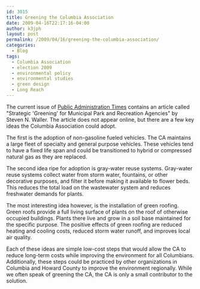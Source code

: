 ```yaml
---
id: 3015
title: Greening the Columbia Association
date: 2009-04-16T22:17:16-04:00
author: k3jph
layout: post
permalink: /2009/04/16/greening-the-columbia-association/
categories:
  - Blog
tags:
  - Columbia Association
  - election 2009
  - environmental policy
  - environmental studies
  - green design
  - Long Reach
---
```


The current issue of [Public Administration
Times](http://www.aspanet.org/scriptcontent/index_patimes.cfm)
contains an article called "Strategic 'Greening' for Municipal Park
and Recreation Agencies" by Steven N. Waller.  The article does not
appear online, but there are a few key ideas the Columbia Association
could adopt.

The first is the adoption of non-gasoline fueled vehicles.  The CA
maintains a large fleet of specialty and general purpose vehicles.
These vehicles tend to have a fixed life span and could be transitioned
to hybrid or compressed natural gas as they are replaced.

The second idea ripe for adoption is gray-water reuse systems.
Gray-water reuse systems collect water from storm water, fountains,
or other decorative purposes, and filter it before making it available
to flower beds.  This reduces the total load on the wastewater
system and reduces freshwater demands for plants.

The most interesting idea however, is the installation of green
roofing.  Green roofs provide a full living surface of plants on
the roof of otherwise occupied buildings.  Plants there live and
grow in a soil base maintained for the specific purpose.  The
positive effects of green roofing are reduced heating and cooling
costs, reduced storm water runoff, and improves local air quality.

Each of these ideas are simple low-cost steps that would allow the
CA to reduce long-term costs while improving the environment for
all Columbians.  Additionally, these steps could be practiced by
other organizations in Columbia and Howard County to improve the
environment regionally.  While we often speak of greening the CA,
the CA is only a small contributor to the solution.
